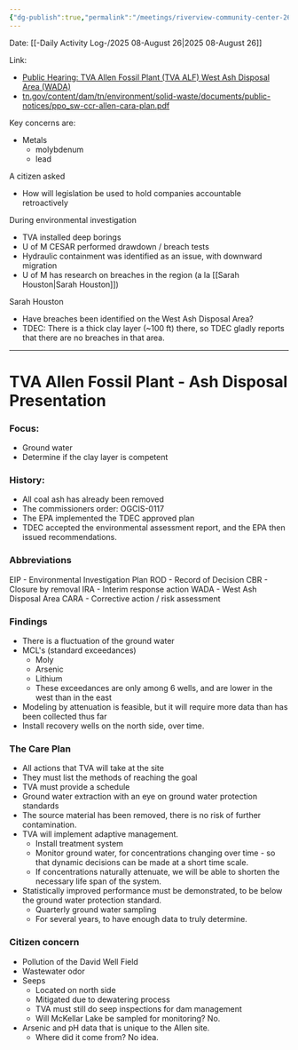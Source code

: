 ```yaml
---
{"dg-publish":true,"permalink":"/meetings/riverview-community-center-26-august-2025-tdec-open-house-concerning-tva-ash-disposal/","noteIcon":"","created":"2025-08-26T18:05:42.785-05:00"}
---
```


Date: [[-Daily Activity Log-/2025 08-August 26\|2025 08-August 26]]

Link:
- [Public Hearing: TVA Allen Fossil Plant (TVA ALF) West Ash Disposal Area (WADA)](https://www.tn.gov/environment/calendar-of-events/2025/8/26/tva-cara.html)
- [tn.gov/content/dam/tn/environment/solid-waste/documents/public-notices/ppo_sw-ccr-allen-cara-plan.pdf](https://www.tn.gov/content/dam/tn/environment/solid-waste/documents/public-notices/ppo_sw-ccr-allen-cara-plan.pdf)

Key concerns are:
- Metals
	- molybdenum
	- lead

A citizen asked
- How will legislation be used to hold companies accountable retroactively

During environmental investigation
- TVA installed deep borings
- U of M CESAR performed drawdown / breach tests
- Hydraulic containment was identified as an issue, with downward migration
- U of M has research on breaches in the region (a la [[Sarah Houston\|Sarah Houston]])

Sarah Houston
- Have breaches been identified on the West Ash Disposal Area?
- TDEC: There is a thick clay layer (~100 ft) there, so TDEC gladly reports that there are no breaches in that area.

---

# TVA Allen Fossil Plant - Ash Disposal Presentation

### Focus:
- Ground water
- Determine if the clay layer is competent

### History:
- All coal ash has already been removed
- The commissioners order: OGCIS-0117
- The EPA implemented the TDEC approved plan
- TDEC accepted the environmental assessment report, and the EPA then issued recommendations.

### Abbreviations
EIP - Environmental Investigation Plan
ROD - Record of Decision
CBR - Closure by removal
IRA - Interim response action
WADA - West Ash Disposal Area
CARA - Corrective action / risk assessment 

### Findings 
- There is a fluctuation of the ground water
- MCL's (standard exceedances)
	- Moly
	- Arsenic
	- Lithium
	- These exceedances are only among 6 wells, and are lower in the west than in the east
- Modeling by attenuation is feasible, but it will require more data than has been collected thus far
- Install recovery wells on the north side, over time.

### The Care Plan
- All actions that TVA will take at the site
- They must list the methods of reaching the goal
- TVA must provide a schedule
- Ground water extraction with an eye on ground water protection standards
- The source material has been removed, there is no risk of further contamination.
- TVA will implement adaptive management.
	- Install treatment system
	- Monitor ground water, for concentrations changing over time - so that dynamic decisions can be made at a short time scale.
	- If concentrations naturally attenuate, we will be able to shorten the necessary life span of the system.
- Statistically improved performance must be demonstrated, to be below the ground water protection standard.
	- Quarterly ground water sampling
	- For several years, to have enough data to truly determine.

### Citizen concern
- Pollution of the David Well Field
- Wastewater odor
- Seeps
	- Located on north side
	- Mitigated due to dewatering process
	- TVA must still do seep inspections for dam management
	- Will McKellar Lake be sampled for monitoring? No.
- Arsenic and pH data that is unique to the Allen site.
	- Where did it come from? No idea.